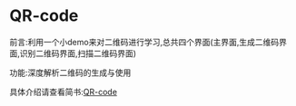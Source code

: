 # QR-code

前言:利用一个小demo来对二维码进行学习,总共四个界面(主界面,生成二维码界面,识别二维码界面,扫描二维码界面)

功能:深度解析二维码的生成与使用

具体介绍请查看简书:[QR-code](http://www.jianshu.com/p/b56b7d96dc08)
